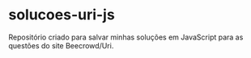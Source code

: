 # solucoes-uri-js
Repositório criado para salvar minhas soluções em JavaScript para as questões do site Beecrowd/Uri.
